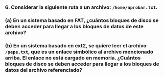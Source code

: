 ### 6. Considerar la siguiente ruta a un archivo: `/home/aprobar.txt`.

### (a) En un sistema basado en FAT, ¿cuántos bloques de disco se deben acceder para llegar a los bloques de datos de este archivo?
### (b) En un sistema basado en ext2, se quiere leer el archivo `/pepe.txt`, que es un enlace simbólico al archivo mencionado arriba. El enlace no está cargado en memoria. ¿Cuántos bloques de disco se deben acceder para llegar a los bloques de datos del archivo referenciado?
